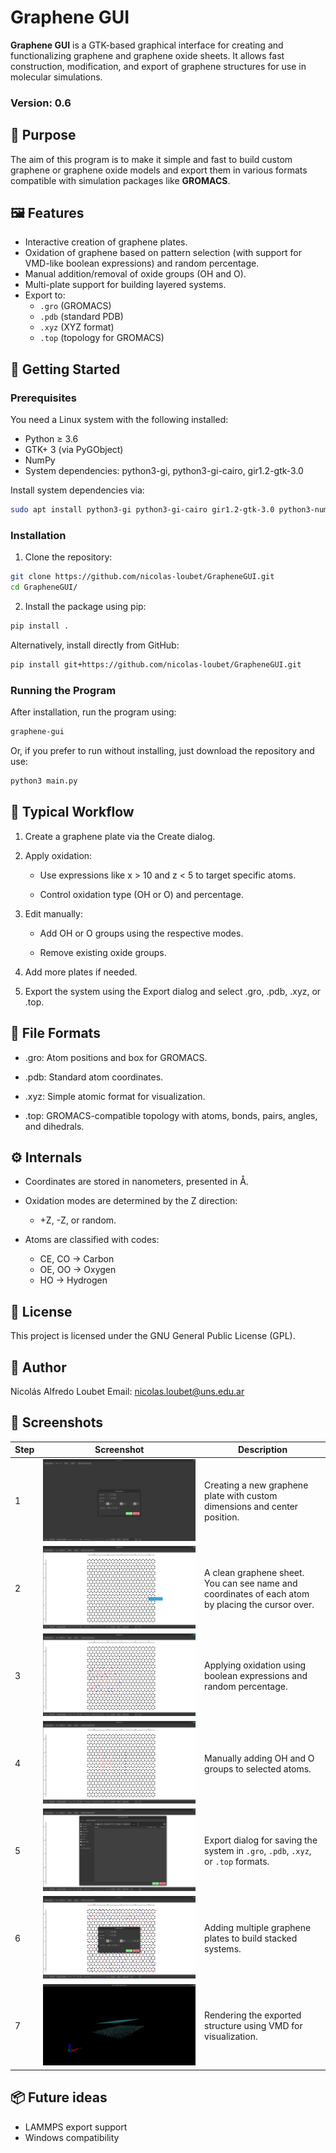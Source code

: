 # Graphene GUI

**Graphene GUI** is a GTK-based graphical interface for creating and functionalizing graphene and graphene oxide sheets. It allows fast construction, modification, and export of graphene structures for use in molecular simulations.

### Version: 0.6

## 🧪 Purpose

The aim of this program is to make it simple and fast to build custom graphene or graphene oxide models and export them in various formats compatible with simulation packages like **GROMACS**.


## 🖼️ Features

- Interactive creation of graphene plates.
- Oxidation of graphene based on pattern selection (with support for VMD-like boolean expressions) and random percentage.
- Manual addition/removal of oxide groups (OH and O).
- Multi-plate support for building layered systems.
- Export to:
  - `.gro` (GROMACS)
  - `.pdb` (standard PDB)
  - `.xyz` (XYZ format)
  - `.top` (topology for GROMACS)


## 🚀 Getting Started

### Prerequisites

You need a Linux system with the following installed:

- Python ≥ 3.6
- GTK+ 3 (via PyGObject)
- NumPy
- System dependencies: python3-gi, python3-gi-cairo, gir1.2-gtk-3.0

Install system dependencies via:

```bash
sudo apt install python3-gi python3-gi-cairo gir1.2-gtk-3.0 python3-numpy
```

### Installation

1. Clone the repository:

```bash
git clone https://github.com/nicolas-loubet/GrapheneGUI.git
cd GrapheneGUI/
```

2. Install the package using pip:

```bash
pip install .
```

Alternatively, install directly from GitHub:

```bash
pip install git+https://github.com/nicolas-loubet/GrapheneGUI.git
```

### Running the Program

After installation, run the program using:

```bash
graphene-gui
```

Or, if you prefer to run without installing, just download the repository and use:

```bash
python3 main.py
```

## 🧭 Typical Workflow
1. Create a graphene plate via the Create dialog.

2. Apply oxidation:

   - Use expressions like x > 10 and z < 5 to target specific atoms.

   - Control oxidation type (OH or O) and percentage.

3. Edit manually:

   - Add OH or O groups using the respective modes.

   - Remove existing oxide groups.

4. Add more plates if needed.

5. Export the system using the Export dialog and select .gro, .pdb, .xyz, or .top.


## 📁 File Formats
- .gro: Atom positions and box for GROMACS.

- .pdb: Standard atom coordinates.

- .xyz: Simple atomic format for visualization.

- .top: GROMACS-compatible topology with atoms, bonds, pairs, angles, and dihedrals.


## ⚙️ Internals
- Coordinates are stored in nanometers, presented in Å.

- Oxidation modes are determined by the Z direction:
  - +Z, -Z, or random.

- Atoms are classified with codes:
  - CE, CO → Carbon
  - OE, OO → Oxygen
  - HO → Hydrogen


## 📜 License
This project is licensed under the GNU General Public License (GPL).


## 👤 Author
Nicolás Alfredo Loubet
Email: nicolas.loubet@uns.edu.ar


## 📸 Screenshots

| Step | Screenshot | Description |
|------|------------|-------------|
| 1 | ![Create Plate](screenshots/1-create.png) | Creating a new graphene plate with custom dimensions and center position. |
| 2 | ![Reduced Graphene](screenshots/2-reduced_graphene.png) | A clean graphene sheet. You can see name and coordinates of each atom by placing the cursor over. |
| 3 | ![Oxidation Rules](screenshots/3-oxide_with_rules.png) | Applying oxidation using boolean expressions and random percentage. |
| 4 | ![Manual Oxide Adding](screenshots/4-manual_adding.png) | Manually adding OH and O groups to selected atoms. |
| 5 | ![Export Options](screenshots/5-export.png) | Export dialog for saving the system in `.gro`, `.pdb`, `.xyz`, or `.top` formats. |
| 6 | ![Multiple Plates](screenshots/6-add_multi_plates.png) | Adding multiple graphene plates to build stacked systems. |
| 7 | ![Use with VMD](screenshots/7-use_vmd_for_rendering.png) | Rendering the exported structure using VMD for visualization. |


## 📦 Future ideas
- LAMMPS export support
- Windows compatibility

